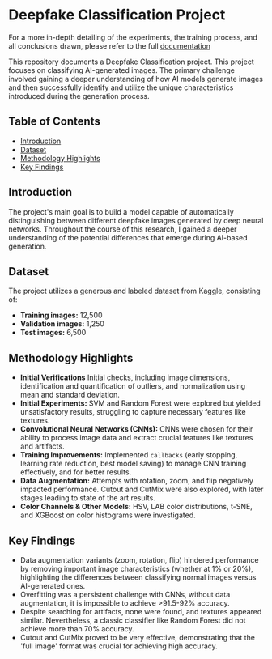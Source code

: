 # Deepfake Classification Project

For a more in-depth detailing of the experiments, the training process, and all conclusions drawn, please refer to the full [documentation](documentation.pdf)

This repository documents a Deepfake Classification project. This project focuses on classifying AI-generated images. The primary challenge involved gaining a deeper understanding of how AI models generate images and then successfully identify and utilize the unique characteristics introduced during the generation process.

## Table of Contents

* [Introduction](#introduction)
* [Dataset](#dataset)
* [Methodology Highlights](#methodology-highlights)
* [Key Findings](#key-findings)

## Introduction

The project's main goal is to build a model capable of automatically distinguishing between different deepfake images generated by deep neural networks. Throughout the course of this research, I gained a deeper understanding of the potential differences that emerge during AI-based generation.

## Dataset

The project utilizes a generous and labeled dataset from Kaggle, consisting of: 
* **Training images:** 12,500 
* **Validation images:** 1,250 
* **Test images:** 6,500

  
## Methodology Highlights

* **Initial Verifications** Initial checks, including image dimensions, identification and quantification of outliers, and normalization using mean and standard deviation.
* **Initial Experiments:** SVM and Random Forest were explored but yielded unsatisfactory results, struggling to capture necessary features like textures. 
* **Convolutional Neural Networks (CNNs):** CNNs were chosen for their ability to process image data and extract crucial features like textures and artifacts. 
* **Training Improvements:** Implemented `callbacks` (early stopping, learning rate reduction, best model saving) to manage CNN training effectively, and for better results. 
* **Data Augmentation:** Attempts with rotation, zoom, and flip negatively impacted performance. Cutout and CutMix were also explored, with later stages leading to state of the art results. 
* **Color Channels & Other Models:** HSV, LAB color distributions, t-SNE, and XGBoost on color histograms were investigated.  

## Key Findings

* Data augmentation variants (zoom, rotation, flip) hindered performance by removing important image characteristics (whether at 1% or 20%), highlighting the differences between classifying normal images versus AI-generated ones.
* Overfitting was a persistent challenge with CNNs, without data augmentation, it is impossible to achieve >91.5-92% accuracy. 
* Despite searching for artifacts, none were found, and textures appeared similar. Nevertheless, a classic classifier like Random Forest did not achieve more than 70% accuracy.
* Cutout and CutMix proved to be very effective, demonstrating that the 'full image' format was crucial for achieving high accuracy. 

